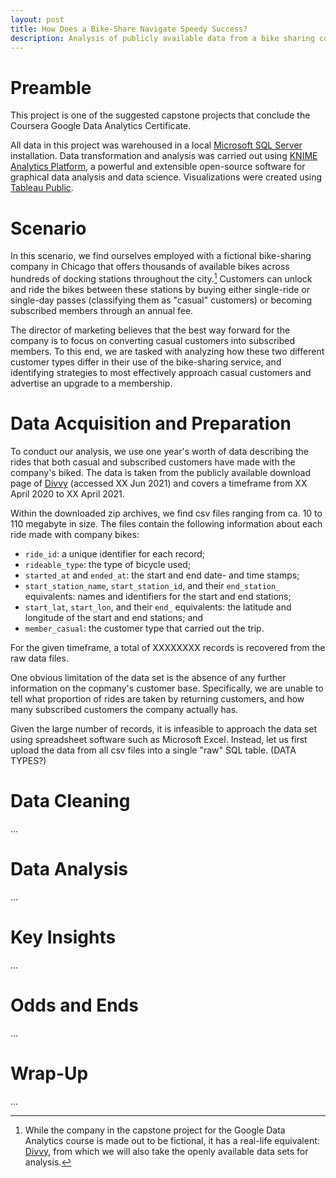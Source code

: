 ```yaml
---
layout: post
title: How Does a Bike-Share Navigate Speedy Success?
description: Analysis of publicly available data from a bike sharing company
---
```


Preamble
========

This project is one of the suggested capstone projects that conclude the Coursera Google Data Analytics Certificate.

All data in this project was warehoused in a local [Microsoft SQL Server](https://www.microsoft.com/sql-server/) installation. Data transformation and analysis was carried out using [KNIME Analytics Platform](https://www.knime.com), a powerful and extensible open-source software for graphical data analysis and data science. Visualizations were created using [Tableau Public](https://www.tableau.com).

Scenario
========

In this scenario, we find ourselves employed with a fictional bike-sharing company in Chicago that offers thousands of available bikes across hundreds of docking stations throughout the city.[^1] Customers can unlock and ride the bikes between these stations by buying either single-ride or single-day passes (classifying them as "casual" customers) or becoming subscribed members through an annual fee.

The director of marketing believes that the best way forward for the company is to focus on converting casual customers into subscribed members. To this end, we are tasked with analyzing how these two different customer types differ in their use of the bike-sharing service, and identifying strategies to most effectively approach casual customers and advertise an upgrade to a membership.

Data Acquisition and Preparation
================================

To conduct our analysis, we use one year's worth of data describing the rides that both casual and subscribed customers have made with the company's biked. The data is taken from the publicly available download page of [Divvy](https://www.divvybikes.com) (accessed XX Jun 2021) and covers a timeframe from XX April 2020 to XX April 2021.

Within the downloaded zip archives, we find csv files ranging from ca. 10 to 110 megabyte in size. The files contain the following information about each ride made with company bikes: 

* `ride_id`: a unique identifier for each record; 
* `rideable_type`: the type of bicycle used; 
* `started_at` and `ended_at`: the start and end date- and time stamps; 
* `start_station_name`, `start_station_id`, and their `end_station_` equivalents: names and identifiers for the start and end stations; 
* `start_lat`, `start_lon`, and their `end_` equivalents: the latitude and longitude of the start and end stations; and
* `member_casual`: the customer type that carried out the trip. 

For the given timeframe, a total of XXXXXXXX records is recovered from the raw data files.

One obvious limitation of the data set is the absence of any further information on the copmany's customer base. Specifically, we are unable to tell what proportion of rides are taken by returning customers, and how many subscribed customers the company actually has.

Given the large number of records, it is infeasible to approach the data set using spreadsheet software such as Microsoft Excel. Instead, let us first upload the data from all csv files into a single "raw" SQL table. (DATA TYPES?) 

Data Cleaning
=============

...

Data Analysis
=============

...

Key Insights
============

...

Odds and Ends
=============

...

Wrap-Up
=======

...







[^1]: While the company in the capstone project for the Google Data Analytics course is made out to be fictional, it has a real-life equivalent: [Divvy](https://www.divvybikes.com), from which we will also take the openly available data sets for analysis.
